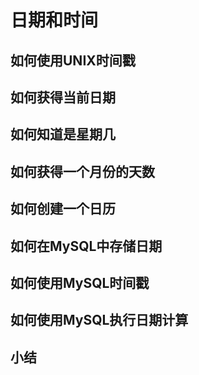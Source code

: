 # 日期和时间

## 如何使用UNIX时间戳


## 如何获得当前日期


## 如何知道是星期几


## 如何获得一个月份的天数


## 如何创建一个日历


## 如何在MySQL中存储日期


## 如何使用MySQL时间戳


## 如何使用MySQL执行日期计算


## 小结


